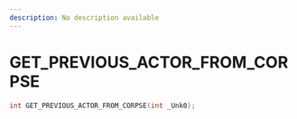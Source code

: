 ```yaml
---
description: No description available 
---
```


# GET_PREVIOUS_ACTOR_FROM_CORPSE

```cpp
int GET_PREVIOUS_ACTOR_FROM_CORPSE(int _Unk0);
```